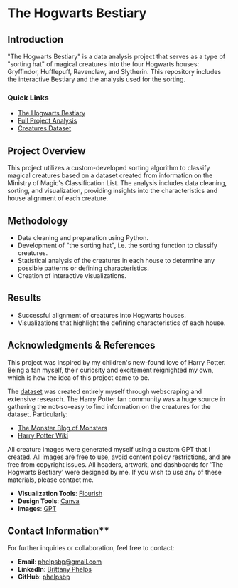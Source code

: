 # The Hogwarts Bestiary
## Introduction
"The Hogwarts Bestiary" is a data analysis project that serves as a type of "sorting hat" of magical creatures into the four Hogwarts houses: Gryffindor, Hufflepuff, Ravenclaw, and Slytherin. This repository includes the interactive Bestiary and the analysis used for the sorting.

### Quick Links
- [The Hogwarts Bestiary](https://phelpsbp.github.io/The-Hogwarts-Bestiary/)
- [Full Project Analysis](https://phelpsbp.github.io/The-Hogwarts-Bestiary/full_project_analysis.html)
- [Creatures Dataset](https://github.com/phelpsbp/The-Hogwarts-Bestiary/blob/main/updated_new_creatures_dataset.xlsx)

## Project Overview 
This project utilizes a custom-developed sorting algorithm to classify magical creatures based on a dataset created from information on the Ministry of Magic's Classification List. The analysis includes data cleaning, sorting, and visualization, providing insights into the characteristics and house alignment of each creature.

## Methodology 
- Data cleaning and preparation using Python.
- Development of "the sorting hat", i.e. the sorting function to classify creatures.
- Statistical analysis of the creatures in each house to determine any possible patterns or defining characteristics.
- Creation of interactive visualizations.

## Results
- Successful alignment of creatures into Hogwarts houses.
- Visualizations that highlight the defining characteristics of each house.

## Acknowledgments & References
This project was inspired by my children's new-found love of Harry Potter. Being a fan myself, their curiosity and excitement reignighted my own, which is how the idea of this project came to be.

The [dataset](https://github.com/phelpsbp/The-Hogwarts-Bestiary/blob/main/updated_new_creatures_dataset.xlsx) was created entirely myself through webscraping and extensive research. The Harry Potter fan community was a huge source in gathering the not-so-easy to find information on the creatures for the dataset. Particularly:
- [The Monster Blog of Monsters](https://themonsterblogofmonsters.tumblr.com/)
- [Harry Potter Wiki](https://harrypotter.fandom.com/wiki/Ministry_of_Magic_Classification#Classified_beasts)

All creature images were generated myself using a custom GPT that I created. All images are free to use, avoid content policy restrictions, and are free from copyright issues. 
All headers, artwork, and dashboards for 'The Hogwarts Bestiary' were designed by me. If you wish to use any of these materials, please contact me. 
- **Visualization Tools**: [Flourish](https://flourish.studio/)
- **Design Tools**: [Canva](https://www.canva.com/)
- **Images**: [GPT](https://www.chatgpt.com/)

## Contact Information**
For further inquiries or collaboration, feel free to contact:
- **Email**: phelpsbp@gmail.com
- **LinkedIn**: [Brittany Phelps](https://www.linkedin.com/in/brittany-everette/)
- **GitHub**: [phelpsbp](https://github.com/phelpsbp)

